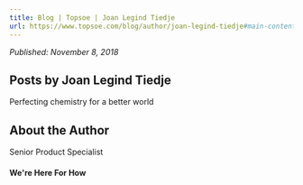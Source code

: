 ```yaml
---
title: Blog | Topsoe | Joan Legind Tiedje
url: https://www.topsoe.com/blog/author/joan-legind-tiedje#main-content
---
```


*Published: November 8, 2018*

## Posts by Joan Legind Tiedje

Perfecting chemistry for a better world

## About the Author

Senior Product Specialist

#### We're Here For How